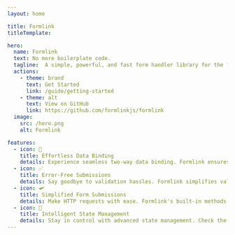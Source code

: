 ```yaml
---
layout: home

title: Formlink
titleTemplate:

hero:
  name: Formlink
  text: No more boilerplate code.
  tagline:  A simple, powerful, and fast form handler library for the front-end and back-end. Just write your form and let Formlink handle the rest.
  actions:
    - theme: brand
      text: Get Started
      link: /guide/getting-started
    - theme: alt
      text: View on GitHub
      link: https://github.com/formlinkjs/formlink
  image:
    src: /hero.png
    alt: Formlink

features:
  - icon: 🚀
    title: Effortless Data Binding
    details: Experience seamless two-way data binding. Formlink ensures that any changes in your form fields instantly reflect in your data model, making data consistency a breeze.
  - icon: ✅
    title: Error-Free Submissions
    details: Say goodbye to validation hassles. Formlink simplifies validation and error handling, offering clear and customizable error messages, so your users enjoy a smooth, error-free submission process.
  - icon: 🛩️
    title: Simplified Form Submissions
    details: Make HTTP requests with ease. Formlink's built-in methods simplify form submissions, and you can handle success and failure scenarios effortlessly, allowing for custom actions after submissions.
  - icon: 🧠
    title: Intelligent State Management
    details: Stay in control with advanced state management. Check the form's processing status, track successful submissions, and detect any modifications. Your users will appreciate real-time feedback, and your app will run smoothly. Upgrade your web forms with Formlink!
---
```

<style>
:root {
  --vp-home-hero-name-color: transparent;
  --vp-home-hero-name-background: -webkit-linear-gradient(120deg, #bd34fe 30%, #41d1ff);

  --vp-home-hero-image-background-image: linear-gradient(-45deg, #bd34fe 50%, #47caff 50%);
  --vp-home-hero-image-filter: blur(40px);
}

@media (min-width: 640px) {
  :root {
    --vp-home-hero-image-filter: blur(56px);
  }
}

@media (min-width: 960px) {
  :root {
    --vp-home-hero-image-filter: blur(72px);
  }
}
</style>
